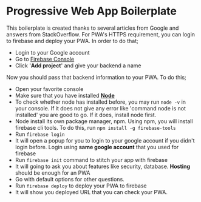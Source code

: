 # Progressive Web App Boilerplate
This boilerplate is created thanks to several articles from Google and answers from StackOverflow.
For PWA's HTTPS requirement, you can login to firebase and deploy your PWA. In order to do that;
- Login to your Google account
- Go to [Firebase Console](https://console.firebase.google.com)
- Click '**Add project**' and give your backend a name

Now you should pass that backend information to your PWA. To do this;
- Open your favorite console
- Make sure that you have installed [**Node**](https://nodejs.org/en/download/)
- To check whether node has installed before, you may run ```node -v``` in your console. If it does not give any error like 'command node is not installed' you are good to go. If it does, install node first.
- Node install its own package manager, npm. Using npm, you will install firebase cli tools. To do this, run ```npm install -g firebase-tools```
- Run ```firebase login```
- It will open a popup for you to login to your google account if you didn't login before. Login using **same google account** that you used for firebase
- Run ```firebase init``` command to stitch your app with firebase
- It will going to ask you about features like security, database. **Hosting** should be enough for an PWA
- Go with default options for other questions.
- Run ```firebase deploy``` to deploy your PWA to firebase
- It will show you deployed URL that you can check your PWA.

